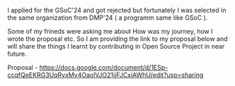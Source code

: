 I applied for the GSoC'24 and got rejected but fortunately I was selected in the same organization from DMP'24 ( a programm same like GSoC ).

Some of my frineds were asking me about How was my journey, how I wrote the proposal etc. So I am providing the link to my proposal below and
will share the things I learnt by contributing in Open Source Project in near future.

Proposal - https://docs.google.com/document/d/1ESp-ccqfQeEKRG3UqRyxMv4OaolVJO21jjFJCxiAWhU/edit?usp=sharing


